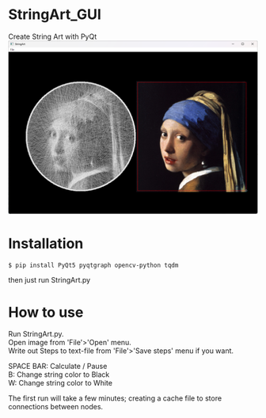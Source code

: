# StringArt_GUI
 Create String Art with PyQt
 ![](./images/screenshot.png)

# Installation
```
$ pip install PyQt5 pyqtgraph opencv-python tqdm
```

then just run StringArt.py

# How to use
Run StringArt.py.  
Open image from 'File'>'Open' menu.  
Write out Steps to text-file from 'File'>'Save steps' menu if you want.  

SPACE BAR: Calculate / Pause  
B: Change string color to Black  
W: Change string color to White  

The first run will take a few minutes; creating a cache file to store connections between nodes.